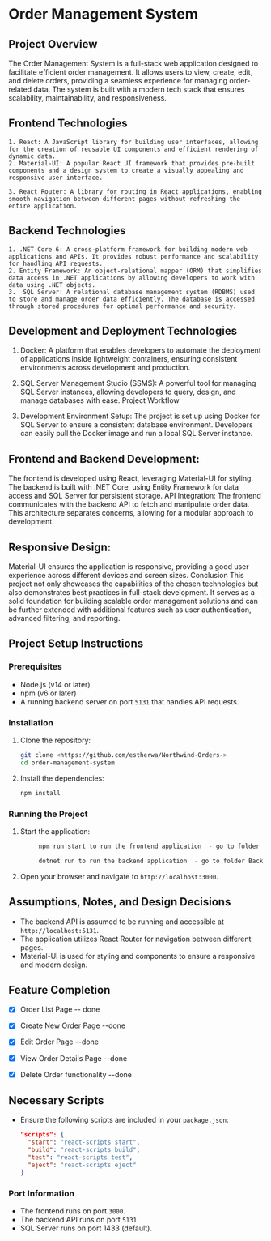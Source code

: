 # Order Management System

## Project Overview
The Order Management System is a full-stack web application designed to facilitate efficient order management. It allows users to view, create, edit, and delete orders, providing a seamless experience for managing order-related data. The system is built with a modern tech stack that ensures scalability, maintainability, and responsiveness.

## Frontend Technologies
    1. React: A JavaScript library for building user interfaces, allowing for the creation of reusable UI components and efficient rendering of dynamic data.
    2. Material-UI: A popular React UI framework that provides pre-built components and a design system to create a visually appealing and responsive user interface.

    3. React Router: A library for routing in React applications, enabling smooth navigation between different pages without refreshing the entire application.
## Backend Technologies
    1. .NET Core 6: A cross-platform framework for building modern web applications and APIs. It provides robust performance and scalability for handling API requests.
    2. Entity Framework: An object-relational mapper (ORM) that simplifies data access in .NET applications by allowing developers to work with data using .NET objects.
    3.  SQL Server: A relational database management system (RDBMS) used to store and manage order data efficiently. The database is accessed through stored procedures for optimal performance and security.
## Development and Deployment Technologies

1. Docker: A platform that enables developers to automate the deployment of applications inside lightweight containers, ensuring consistent environments across development and production.

2. SQL Server Management Studio (SSMS): A powerful tool for managing SQL Server instances, allowing developers to query, design, and manage databases with ease.
Project Workflow

3. Development Environment Setup: The project is set up using Docker for SQL Server to ensure a consistent database environment. Developers can easily pull the Docker image and run a local SQL Server instance.

## Frontend and Backend Development:
 The frontend is developed using React, leveraging Material-UI for styling. The backend is built with .NET Core, using Entity Framework for data access and SQL Server for persistent storage.
 API Integration: The frontend communicates with the backend API to fetch and manipulate order data. This architecture separates concerns, allowing for a modular approach to development.
## Responsive Design:
 Material-UI ensures the application is responsive, providing a good user experience across different devices and screen sizes.
Conclusion
This project not only showcases the capabilities of the chosen technologies but also demonstrates best practices in full-stack development. It serves as a solid foundation for building scalable order management solutions and can be further extended with additional features such as user authentication, advanced filtering, and reporting.

## Project Setup Instructions

### Prerequisites
- Node.js (v14 or later)
- npm (v6 or later)
- A running backend server on port `5131` that handles API requests.

### Installation
1. Clone the repository:
   ```bash
   git clone <https://github.com/estherwa/Northwind-Orders->
   cd order-management-system
   ```

2. Install the dependencies:
   ```bash
   npm install
   ```

### Running the Project
1. Start the application:
   ```bash
        npm run start to run the frontend application  - go to folder Frontend northwind orders press open integarted terminal and npm run start

        dotnet run to run the backend application  - go to folder Backend NorthwindAPI  press open integarted terminal and dotnet run
   ```

2. Open your browser and navigate to `http://localhost:3000`.

## Assumptions, Notes, and Design Decisions
- The backend API is assumed to be running and accessible at `http://localhost:5131`.
- The application utilizes React Router for navigation between different pages.
- Material-UI is used for styling and components to ensure a responsive and modern design.

## Feature Completion
- [x] Order List Page -- done
- [x] Create New Order Page --done
- [x] Edit Order Page  --done
- [x] View Order Details Page --done
- [x] Delete Order functionality --done



## Necessary Scripts
- Ensure the following scripts are included in your `package.json`:
  ```json
  "scripts": {
    "start": "react-scripts start",
    "build": "react-scripts build",
    "test": "react-scripts test",
    "eject": "react-scripts eject"
  }
  ```

### Port Information
- The frontend runs on port `3000`.
- The backend API runs on port `5131`.
 - SQL Server runs on port 1433 (default).


